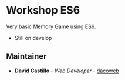 # Workshop ES6

Very basic Memory Game using ES6.

* Still on develop

## Maintainer

* **David Castillo** - *Web Developer* - [dacoweb](https://github.com/dacoweb)

